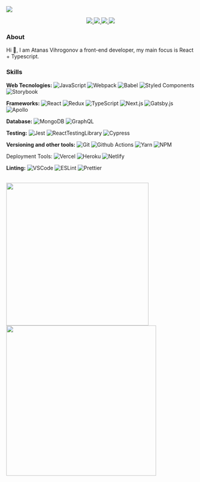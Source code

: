 <img src="https://visitor-badge.glitch.me/badge?page_id=AtanasVihrogonov" />

<p align="center">
  <a href="https://github.com/AtanasVihrogonov">
    <img src="https://img.shields.io/twitter/url?color=4F8FFB&label=GITHUB&logo=github&logoColor=4F8FFB&style=for-the-badge&url=https%3A%2F%2Fgithub.com%2FAtanasVihrogonov" />
  </a>
  
  <a href="https://twitter.com/TheAV_001">
    <img src="https://img.shields.io/twitter/url?color=4F8FFB&label=TWITTER&logo=twitter&logoColor=4F8FFB&style=for-the-badge&url=https%3A%2F%2Ftwitter.com%2FTheAV_001" />
  </a>
  
  <a href="https://www.linkedin.com/in/atanasvihrogonov">
    <img src="https://img.shields.io/twitter/url?color=4F8FFB&label=LINKEDIN&logo=linkedin&logoColor=4F8FFB&style=for-the-badge&url=https%3A%2F%2Fwww.linkedin.com%2Fin%2Fatanasvihrogonov%2F" />
  </a>
  
  <a href="https://avihrogonov.co.uk">
    <img src="https://img.shields.io/twitter/url?color=4F8FFB&label=PORTFOLIO&logoColor=4F8FFB&style=for-the-badge&url=https%3A%2F%2Fgithub.com%2FAtanasVihrogonov" />
  </a>
</p>

### About
Hi 👋, I am Atanas Vihrogonov a front-end developer, my main focus is React + Typescript.

### Skills
<p>
  <strong>Web Tecnologies:</strong>
<!--   <img alt="HTML5" src="https://img.shields.io/badge/-HTML5-000000?style=flat&logo=html5&logoColor=ffffff" />
  <img alt="CSS3" src="https://img.shields.io/badge/-CSS3-00ffff?style=flat&logo=css3&logoColor=white" />
  <img alt="Sass" src="https://img.shields.io/badge/-Sass-CC6699?style=flat&logo=sass&logoColor=white" /> -->
  <img alt="JavaScript" src="https://img.shields.io/badge/-JavaScript-f0db4f?style=flat&logo=javascript&logoColor=white" />
  <img alt="Webpack" src="https://img.shields.io/badge/-Webpack-8DD6F9?style=flat&logo=webpack&logoColor=white" /> 
  <img alt="Babel" src="https://img.shields.io/badge/-Babel-8DD6F9?style=flat&logo=babel&logoColor=white" /> 
  <img alt="Styled Components" src="https://img.shields.io/badge/-Styled_Components-db7092?style=flat&logo=styled-components&logoColor=white" />
  <img alt="Storybook" src="https://img.shields.io/badge/-Storybook-db7092?style=flat&logo=storybook&logoColor=white" />
</p>
 
<p>
  <strong>Frameworks:</strong>
  <img alt="React" src="https://img.shields.io/badge/-React-61dbfb?style=flat&logo=react&logoColor=white" />
  <img alt="Redux" src="https://img.shields.io/badge/-Redux-764ABC?style=flat&logo=redux&logoColor=white" />
  <img alt="TypeScript" src="https://img.shields.io/badge/-TypeScript-007ACC?style=flat&logo=typescript&logoColor=white" />
  <img alt="Next.js" src="https://img.shields.io/badge/-Next.js-000000?style=flat&logo=next.js&logoColor=white" /> 
  <img alt="Gatsby.js" src="https://img.shields.io/badge/-Gatsby.js-362066?style=flat&logo=gatsby&logoColor=white" />
  <img alt="Apollo" src="https://img.shields.io/badge/-Apollo%20GraphQL-311C87?style=flat&logo=apollo-graphql&logoColor=white" />
</p>
  
<p>
  <strong>Database:</strong>
  <img alt="MongoDB" src="https://img.shields.io/badge/-MongoDB-13aa52?style=flat&logo=mongodb&logoColor=white" />
  <img alt="GraphQL" src="https://img.shields.io/badge/-GraphQL-E10098?style=flat&logo=graphql&logoColor=white" />
</p>

<p>
  <strong>Testing:</strong>
  <img alt="Jest" src="https://img.shields.io/badge/-Jest-311C87?style=flat&logo=jest&logoColor=white" />
  <img alt="ReactTestingLibrary" src="https://img.shields.io/badge/-React Testing Library-311C87?style=flat&logo=testinglibrary&logoColor=white" />
  <img alt="Cypress" src="https://img.shields.io/badge/-Cypress-311C87?style=flat&logo=cypress&logoColor=white" />
</p>

<p>
  <strong>Versioning and other tools:</strong>
  <img alt="Git" src="https://img.shields.io/badge/-Git-F05032?style=flat&logo=git&logoColor=white" />
  <img alt="Github Actions" src="https://img.shields.io/badge/-Github_Actions-2088FF?style=flat&logo=github-actions&logoColor=white" />
  <img alt="Yarn" src="https://img.shields.io/badge/-Yarn-2b8ab6?style=flat&logo=yarn&logoColor=white" /> 
  <img alt="NPM" src="https://img.shields.io/badge/-NPM-CB3837?style=flat&logo=npm&logoColor=white" />
</p>
  
<p
  <strong>Deployment Tools:</strong>
  <img alt="Vercel" src="https://img.shields.io/badge/-Vercel-FB542B?style=flat&logo=vercel&logoColor=white" />
  <img alt="Heroku" src="https://img.shields.io/badge/-Heroku-430098?style=flat&logo=heroku&logoColor=white" />
  <img alt="Netlify" src="https://img.shields.io/badge/-Netlify-0e1e25?style=flat&logo=netlify&logoColor=39acbc" /> 
</p>

<p>
  <strong>Linting:</strong>
  <img alt="VSCode" src="https://img.shields.io/badge/-VSCode-3fa7ec?style=flat&logo=visualstudiocode&logoColor=white" />
  <img alt="ESLint" src="https://img.shields.io/badge/-ESLint-7c7cec?style=flat&logo=eslint&logoColor=white" />
  <img alt="Prettier" src="https://img.shields.io/badge/-Prettier-1a2b34?style=flat&logo=prettier&logoColor=white" />
</p>

<br />

<a href="#" align="center">
  <img width="380vw" src="https://github-readme-stats.vercel.app/api?username=atanasvihrogonov&show_icons=true&theme=tokyonight" />
  <img width="400vw" src="https://github-readme-streak-stats.herokuapp.com/?user=atanasvihrogonov&theme=tokyonight" />
</a>








 







